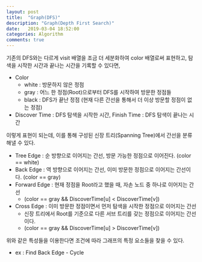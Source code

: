```yaml
---
layout: post
title:  "Graph(DFS)"
description: "Graph(Depth First Search)"
date:   2019-03-04 18:52:00
categories: Algorithm
comments: true
---
```

기존의 DFS와는 다르게 visit 배열을 조금 더 세분화하여 color 배열로써 표현하고, 탐색을 시작한 시간과 끝나는 시간을 기록할 수 있다면,

- Color
  - white : 방문하지 않은 정점
  - gray : 어느 한 정점(Root)으로부터 DFS를 시작하여 방문한 정점들
  - black : DFS가 끝난 정점 (현재 다른 간선을 통해서 더 이상 방문할 정점이 없는 정점)
- Discover Time : DFS 탐색을 시작한 시간, Finish Time : DFS 탐색이 끝나는 시간

이렇게 표현이 되는데, 이를 통해 구성된 신장 트리(Spanning Tree)에서 간선을 분류해낼 수 있다.

- Tree Edge : 순 방향으로 이어지는 간선, 방문 가능한 정점으로 이어진다. (color == white)
- Back Edge : 역 방향으로 이어지는 간선, 이미 방문한 정점으로 이어지는 간선이다. (color == gray)
- Forward Edge : 현재 정점을 Root라고 했을 때, 자손 노드 중 하나로 이어지는 간선
  - (color == gray && DiscoverTime[u] < DiscoverTime[v])
- Cross Edge : 이미 방문한 정점이면서 먼저 탐색을 시작한 정점으로 이어지는 간선
  - 신장 트리에서 Root를 기준으로 다른 서브 트리를 갖는 정점으로 이어지는 간선이다.
  - (color == gray && DiscoverTime[u] > DiscoverTime[v])

위와 같은 특성들을 이용한다면 조건에 따라 그래프의 특정 요소들을 찾을 수 있다.

- ex : Find Back Edge - Cycle
